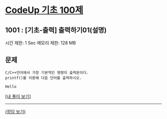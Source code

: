 # [CodeUp 기초 100제](https://codeup.kr/problem.php?id=1001)

## 1001 : [기초-출력] 출력하기01(설명)

시간 제한: 1 Sec  메모리 제한: 128 MB

## 문제

    C/C++언어에서 가장 기본적인 명령이 출력문이다.
    printf()를 이용해 다음 단어를 출력하시오.

    Hello

[[내 풀이 보기]](https://github.com/flexboni/code_up/blob/master/1001/printf01.cpp)

---

[(정답 보기)](https://codeup.kr/showsource.php?id=424998)
